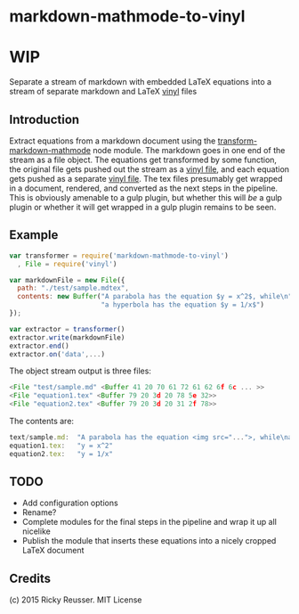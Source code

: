 # markdown-mathmode-to-vinyl

# WIP

Separate a stream of markdown with embedded LaTeX equations into a stream of separate markdown and LaTeX [vinyl](https://github.com/wearefractal/vinyl) files


## Introduction

Extract equations from a markdown document using the [transform-markdown-mathmode](https://www.npmjs.com/package/transform-markdown-mathmode) node module. The markdown goes in one end of the stream as a file object. The equations get transformed by some function, the original file gets pushed out the stream as a [vinyl file](https://github.com/wearefractal/vinyl), and each equation gets pushed as a separate [vinyl file](https://github.com/wearefractal/vinyl). The tex files presumably get wrapped in a document, rendered, and converted as the next steps in the pipeline. This is obviously amenable to a gulp plugin, but whether this will *be* a gulp plugin or whether it will get wrapped in a gulp plugin remains to be seen.


## Example

```javascript
var transformer = require('markdown-mathmode-to-vinyl')
  , File = require('vinyl')

var markdownFile = new File({
  path: "./test/sample.mdtex",
  contents: new Buffer("A parabola has the equation $y = x^2$, while\n"+
                       "a hyperbola has the equation $y = 1/x$")
});

var extractor = transformer()
extractor.write(markdownFile)
extractor.end()
extractor.on('data',...)
```

The object stream output is three files:

```javascript
<File "test/sample.md" <Buffer 41 20 70 61 72 61 62 6f 6c ... >>
<File "equation1.tex" <Buffer 79 20 3d 20 78 5e 32>>
<File "equation2.tex" <Buffer 79 20 3d 20 31 2f 78>>
```

The contents are:

```javascript
text/sample.md:  "A parabola has the equation <img src="...">, while\na hyperbola has the equation <img src="...">"
equation1.tex:   "y = x^2"
equation2.tex:   "y = 1/x"
```

## TODO

- Add configuration options
- Rename?
- Complete modules for the final steps in the pipeline and wrap it up all nicelike
- Publish the module that inserts these equations into a nicely cropped LaTeX document



## Credits

(c) 2015 Ricky Reusser. MIT License

